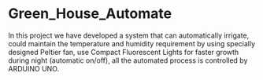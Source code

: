 # Green_House_Automate
In this project we have developed a system that can automatically irrigate, could maintain the temperature and humidity requirement by using specially designed Peltier fan, use Compact Fluorescent Lights for faster growth during night (automatic on/off), all the automated process is controlled by ARDUINO UNO.
